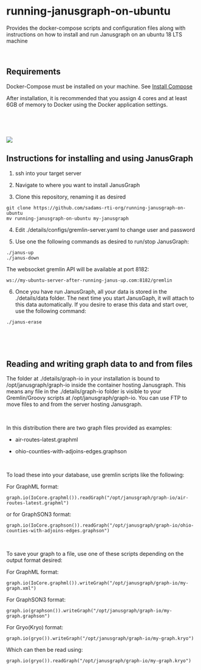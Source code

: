 running-janusgraph-on-ubuntu
============================

Provides the docker-compose scripts and configuration files along with
instructions on how to install and run Janusgraph on an ubuntu 18 LTS machine

 

Requirements
------------

Docker-Compose must be installed on your machine. See [Install
Compose](https://docs.docker.com/v17.09/compose/install/)

After installation, it is recommended that you assign 4 cores and at least 6GB
of memory to Docker using the Docker application settings.

 

 

![](https://github.com/sadams-rti-org/running-janusgraph-on-ubuntu/blob/master/details/janusgraph-logo-small.png)

Instructions for installing and using JanusGraph
------------------------------------------------

1.  ssh into your target server

2.  Navigate to where you want to install JanusGraph

3.  Clone this repository, renaming it as desired

~~~~~~~~~~~~~~~~~~~~~~~~~~~~~~~~~~~~~~~~~~~~~~~~~~~~~~~~~~~~~~~~~~~~~~~~~~~~~~~~
git clone https://github.com/sadams-rti-org/running-janusgraph-on-ubuntu
mv running-janusgraph-on-ubuntu my-janusgraph
~~~~~~~~~~~~~~~~~~~~~~~~~~~~~~~~~~~~~~~~~~~~~~~~~~~~~~~~~~~~~~~~~~~~~~~~~~~~~~~~

4.  Edit ./details/configs/gremlin-server.yaml to change user and password

5.  Use one the following commands as desired to run/stop JanusGraph:

~~~~~~~~~~~~~~~~~~~~~~~~~~~~~~~~~~~~~~~~~~~~~~~~~~~~~~~~~~~~~~~~~~~~~~~~~~~~~~~~
./janus-up
./janus-down
~~~~~~~~~~~~~~~~~~~~~~~~~~~~~~~~~~~~~~~~~~~~~~~~~~~~~~~~~~~~~~~~~~~~~~~~~~~~~~~~
The websocket gremlin API will be available at port 8182:
~~~~~~~~~~~~~~~~~~~~~~~~~~~~~~~~~~~~~~~~~~~~~~~~~~~~~~~~~~~~~~~~~~~~~~~~~~~~~~~~
ws://my-ubuntu-server-after-running-janus-up.com:8182/gremlin
~~~~~~~~~~~~~~~~~~~~~~~~~~~~~~~~~~~~~~~~~~~~~~~~~~~~~~~~~~~~~~~~~~~~~~~~~~~~~~~~


6.  Once you have run JanusGraph, all your data is stored in the ./details/data
    folder. The next time you start JanusGaph, it will attach to this data
    automatically. If you desire to erase this data and start over, use the
    following command:

~~~~~~~~~~~~~~~~~~~~~~~~~~~~~~~~~~~~~~~~~~~~~~~~~~~~~~~~~~~~~~~~~~~~~~~~~~~~~~~~
./janus-erase
~~~~~~~~~~~~~~~~~~~~~~~~~~~~~~~~~~~~~~~~~~~~~~~~~~~~~~~~~~~~~~~~~~~~~~~~~~~~~~~~

 

 

Reading and writing graph data to and from files
------------------------------------------------

The folder at ./details/graph-io in your installation is bound to
/opt/janusgraph/graph-io inside the container hosting Janusgraph.  This means
any file in the ./details/graph-io folder is visible to your Gremlin/Groovy
scripts at /opt/janusgraph/graph-io.  You can use FTP to move files to and from
the server hosting Janusgraph.

 

In this distribution there are two graph files provided as examples:

-   air-routes-latest.graphml

-   ohio-counties-with-adjoins-edges.graphson

 

To load these into your database, use gremlin scripts like the following:

For GraphML format:

~~~~~~~~~~~~~~~~~~~~~~~~~~~~~~~~~~~~~~~~~~~~~~~~~~~~~~~~~~~~~~~~~~~~~~~~~~~~~~~~
graph.io(IoCore.graphml()).readGraph("/opt/janusgraph/graph-io/air-routes-latest.graphml")
~~~~~~~~~~~~~~~~~~~~~~~~~~~~~~~~~~~~~~~~~~~~~~~~~~~~~~~~~~~~~~~~~~~~~~~~~~~~~~~~

or for GraphSON3 format:

~~~~~~~~~~~~~~~~~~~~~~~~~~~~~~~~~~~~~~~~~~~~~~~~~~~~~~~~~~~~~~~~~~~~~~~~~~~~~~~~
graph.io(IoCore.graphson()).readGraph("/opt/janusgraph/graph-io/ohio-counties-with-adjoins-edges.graphson")
~~~~~~~~~~~~~~~~~~~~~~~~~~~~~~~~~~~~~~~~~~~~~~~~~~~~~~~~~~~~~~~~~~~~~~~~~~~~~~~~

 

To save your graph to a file, use one of these scripts depending on the output
format desired:

For GraphML format:

~~~~~~~~~~~~~~~~~~~~~~~~~~~~~~~~~~~~~~~~~~~~~~~~~~~~~~~~~~~~~~~~~~~~~~~~~~~~~~~~
graph.io(IoCore.graphml()).writeGraph("/opt/janusgraph/graph-io/my-graph.xml")
~~~~~~~~~~~~~~~~~~~~~~~~~~~~~~~~~~~~~~~~~~~~~~~~~~~~~~~~~~~~~~~~~~~~~~~~~~~~~~~~

For GraphSON3 format:

~~~~~~~~~~~~~~~~~~~~~~~~~~~~~~~~~~~~~~~~~~~~~~~~~~~~~~~~~~~~~~~~~~~~~~~~~~~~~~~~
graph.io(graphson()).writeGraph("/opt/janusgraph/graph-io/my-graph.graphson")
~~~~~~~~~~~~~~~~~~~~~~~~~~~~~~~~~~~~~~~~~~~~~~~~~~~~~~~~~~~~~~~~~~~~~~~~~~~~~~~~

For Gryo(Kryo) format:

~~~~~~~~~~~~~~~~~~~~~~~~~~~~~~~~~~~~~~~~~~~~~~~~~~~~~~~~~~~~~~~~~~~~~~~~~~~~~~~~
graph.io(gryo()).writeGraph("/opt/janusgraph/graph-io/my-graph.kryo")
~~~~~~~~~~~~~~~~~~~~~~~~~~~~~~~~~~~~~~~~~~~~~~~~~~~~~~~~~~~~~~~~~~~~~~~~~~~~~~~~

Which can then be read using:

~~~~~~~~~~~~~~~~~~~~~~~~~~~~~~~~~~~~~~~~~~~~~~~~~~~~~~~~~~~~~~~~~~~~~~~~~~~~~~~~
graph.io(gryo()).readGraph("/opt/janusgraph/graph-io/my-graph.kryo")
~~~~~~~~~~~~~~~~~~~~~~~~~~~~~~~~~~~~~~~~~~~~~~~~~~~~~~~~~~~~~~~~~~~~~~~~~~~~~~~~
